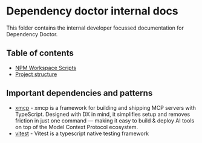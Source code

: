 # Dependency doctor internal docs

This folder contains the internal developer focussed documentation for Dependency Doctor.

## Table of contents

- [NPM Workspace Scripts](./npm-workspace-scripts.md)
- [Project structure](./project-structure.md)

## Important dependencies and patterns

- [xmcp](https://xmcp.dev/docs) - xmcp is a framework for building and shipping MCP servers with TypeScript. Designed with DX in mind, it simplifies setup and removes friction in just one command — making it easy to build & deploy AI tools on top of the Model Context Protocol ecosystem.
- [vitest](https://vitest.dev/) - Vitest is a typescript native testing framework

